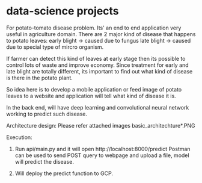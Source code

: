 # data-science projects

For potato-tomato disease problem. Its' an end to end application very useful in agriculture domain.
There are 2 major kind of disease that happens to potato leaves:
early blight -> caused due to fungus
late blight  -> caused due to special type of mircro organism.

If farmer can detect this kind of leaves at early stage then its possible to control lots of waste and improve economy.
Since treatment for early and late blight are totally different, its important to find out what kind of disease is there in the potato plant.

So idea here is to develop a mobile application or feed image of potato leaves to a website and application will tell what kind of disease it is.

In the back end, will have deep learning and convolutional neural network working to predict such disease.

Architecture design:
Please refer attached images basic_architechture*.PNG

Execution:
1. Run api/main.py and it will open http://localhost:8000/predict 
  Postman can be used to send POST query to webpage and upload a file, model will predict the disease.
  
2. Will deploy the predict function to GCP.
  
